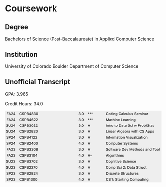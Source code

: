 # Coursework

## Degree
Bachelors of Science (Post-Baccalaureate) in Applied Computer Science

## Institution
University of Colorado Boulder Department of Computer Science

## Unofficial Transcript
GPA: 3.965

Credit Hours: 34.0

![Unofficial Transcript](./assets/unofficial_transcript.png)
